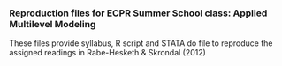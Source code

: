 
### Reproduction files for ECPR Summer School class: Applied Multilevel Modeling

These files provide syllabus, R script and STATA do file to reproduce the assigned readings in Rabe-Hesketh & Skrondal (2012)
